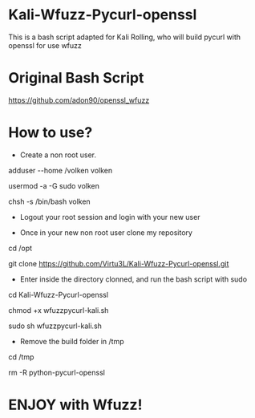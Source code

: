 # Kali-Wfuzz-Pycurl-openssl
This is a bash script adapted for Kali Rolling, who will build pycurl with openssl for use wfuzz

# Original Bash Script
https://github.com/adon90/openssl_wfuzz

# How to use?
- Create a non root user.

adduser --home /volken volken

usermod -a -G sudo volken

chsh -s /bin/bash volken

- Logout your root session and login with your new user

- Once in your new non root user clone my repository

cd /opt

git clone https://github.com/Virtu3L/Kali-Wfuzz-Pycurl-openssl.git

- Enter inside the directory clonned, and run the bash script with sudo

cd Kali-Wfuzz-Pycurl-openssl

chmod +x wfuzzpycurl-kali.sh

sudo sh wfuzzpycurl-kali.sh

- Remove the build folder in /tmp

cd /tmp

rm -R python-pycurl-openssl

# ENJOY with Wfuzz!

